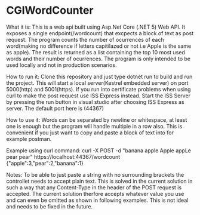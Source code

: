 # CGIWordCounter
What it is:
This is a web api built using Asp.Net Core (.NET 5) Web API. It exposes a single endpoint(/wordcount) that excpects a block of text as post request. The program 
counts the number of ocurrences of each word(making no difference if letters capitilazed or not i.e Apple is the same as apple). The result is returned as a list containing the top 10 most used words and their number of ocurrences. The program is only intended to be used locally and not in production scenarios.


How to run it:
Clone this repository and just type dotnet run to build and run the project. This will start a local server(Kestrel embedded server) on port 5000(http)
and 5001(https). If you run into certificate problems when using curl to make the post request use ISS Express instead. Start the ISS Server by pressing 
the run button in visual studio after choosing ISS Express as server. The default port here is (44367)


How to use it:
Words can be separated by newline or whitespace, at least one is enough but the program will handle multiple in a row also. This is convenient if you just want to copy and paste a block of text into for example postman.

Example using curl command:
  curl -X POST -d "banana apple Apple appLe pear pear" https://localhost:44367/wordcount
  {"apple":3,"pear":2,"banana":1}

Notes:
To be able to just paste a string with no surrounding brackets the controllet needs to accept plain text. This is solved in the current solution in such a way
that any Content-Type in the header of the POST request is accepted.
The current solution therfore accepts whatever value you use and can even be omitted as shown in following examples. This is not ideal and needs to be fixed in the future.  




